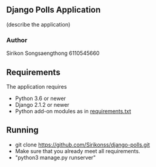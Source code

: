 ## Django Polls Application
 (describe the application)

 ### Author
 Sirikon Songsaengthong 6110545660

 ## Requirements

 The application requires
 * Python 3.6 or newer
 * Django 2.1.2 or newer
 * Python add-on modules as in [requirements.txt](requirements.txt)

 ## Running
 - git clone https://github.com/Sirikonss/django-polls.git
 - Make sure that you already meet all requirements.
 - "python3 manage.py runserver"



